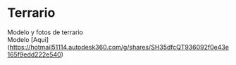 # Terrario
Modelo y fotos de terrario <br />
Modelo [Aqui] (https://hotmail51114.autodesk360.com/g/shares/SH35dfcQT936092f0e43e165f9edd222e540)
